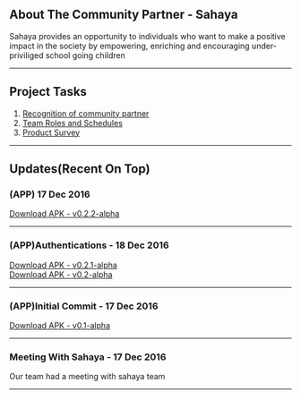 <div>
<h2>About The Community Partner - Sahaya</h2>
<p>Sahaya provides an opportunity to individuals who want to make a positive impact in the society by empowering, enriching and encouraging under-priviliged school going children</p>
</div>
<hr/>
<div>
<h2>Project Tasks</h2>
<ol>
  <li>
    <a target="_new" href="https://hitam-epics.github.io/sahaya/EPICS-Sanjit-Asif-Yeswanth.txt">Recognition of community partner</a>
  </li>
  <li>
    <a target="_new" href="https://hitam-epics.github.io/sahaya/EPICS-Sanjit-Asif-Yeswanth 2.txt">Team Roles and Schedules</a>
  </li>
  <li>
    <a target="_new" href="https://hitam-epics.github.io/sahaya/Product Survey.txt">Product Survey</a>
  </li>
</ol>
</div>
<hr/>
<h2>Updates(Recent On Top)</h2>
<div>
<h3>(APP) 17 Dec 2016</h3>
<a href="https://github.com/HITAM-EPICS/sahaya/releases/download/v0.2.2-alpha/Sahaya-0.2.2-alpha.apk">Download APK - v0.2.2-alpha</a>
</div>
<hr/>
<div>
<h3>(APP)Authentications - 18 Dec 2016</h3>
<a href="https://github.com/HITAM-EPICS/sahaya/releases/download/v0.2.1-alpha/sahaya-v0.2.1-alpha.apk">Download APK - v0.2.1-alpha</a><br/>
<a href="https://github.com/HITAM-EPICS/sahaya/releases/download/v0.2-alpha/Sahaya.v0.2.alpha.apk">Download APK - v0.2-alpha</a>
</div>
<hr/>
<div>
<h3>(APP)Initial Commit - 17 Dec 2016</h3>
<a href="https://github.com/HITAM-EPICS/Sahaya/releases/download/v0.1-alpha/sahaya.apk">Download APK - v0.1-alpha</a>
</div>
<hr/>
<h3>Meeting With Sahaya - 17 Dec 2016</h3>
<p>Our team had a meeting with sahaya team</p>
<hr/>
